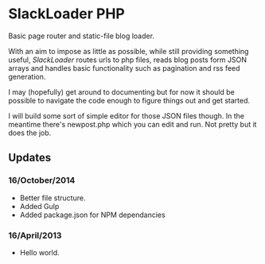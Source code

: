 # SlackLoader PHP

Basic page router and static-file blog loader.

With an aim to impose as little as possible, while still providing something useful, *SlackLoader* routes urls to php files, reads blog posts form JSON arrays and handles basic functionality such as pagination and rss feed generation.


I may (hopefully) get around to documenting but for now it should be possible to navigate the code enough to figure things out and get started.

I will build some sort of simple editor for those JSON files though. In the meantime there's newpost.php which you can edit and run. Not pretty but it does the job.


## Updates

### 16/October/2014

- Better file structure.
- Added Gulp
- Added package.json for NPM dependancies

### 16/April/2013

- Hello world.
